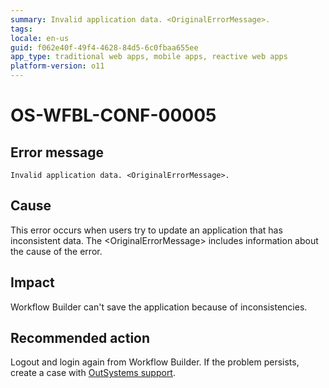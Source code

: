 ```yaml
---
summary: Invalid application data. <OriginalErrorMessage>.
tags:
locale: en-us
guid: f062e40f-49f4-4628-84d5-6c0fbaa655ee
app_type: traditional web apps, mobile apps, reactive web apps
platform-version: o11
---
```


# OS-WFBL-CONF-00005

## Error message

`Invalid application data. <OriginalErrorMessage>.`

## Cause

This error occurs when users try to update an application that has inconsistent data.
The &lt;OriginalErrorMessage&gt; includes information about the cause of the error.

## Impact

Workflow Builder can't save the application because of inconsistencies.

## Recommended action

Logout and login again from Workflow Builder. If the problem persists, create a case with [OutSystems support](https://success.outsystems.com/Support).
